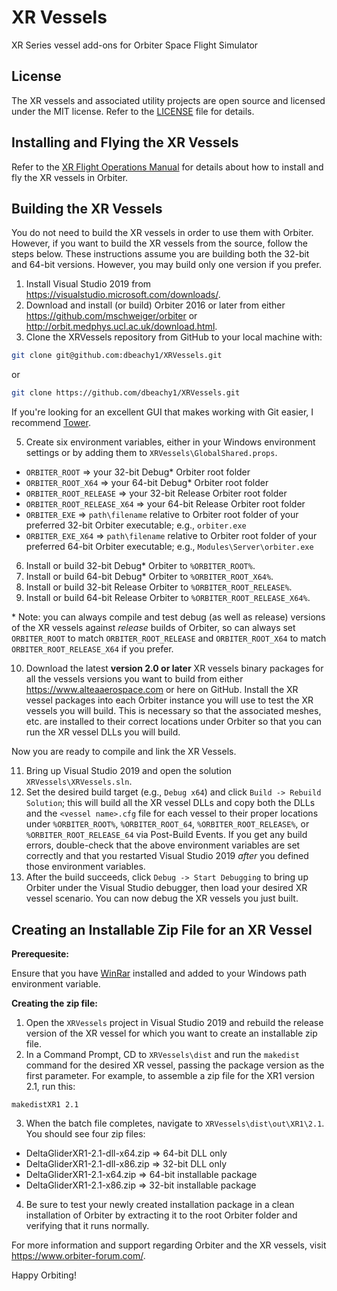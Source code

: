# XR Vessels
XR Series vessel add-ons for Orbiter Space Flight Simulator

## License

The XR vessels and associated utility projects are open source and licensed under the MIT license. Refer to the [LICENSE](./LICENSE) file for details.

## Installing and Flying the XR Vessels

Refer to the [XR Flight Operations Manual](./XRVessels/XR%20Flight%20Operations%20Manual.pdf) for details about how to install and fly the XR vessels in Orbiter.

## Building the XR Vessels 

You do not need to build the XR vessels in order to use them with Orbiter. However, if you want to build the XR vessels from the source, follow the steps below. These instructions assume you are building both the 32-bit and 64-bit versions. However, you may build only one version if you prefer.

1. Install Visual Studio 2019 from https://visualstudio.microsoft.com/downloads/.
3. Download and install (or build) Orbiter 2016 or later from either https://github.com/mschweiger/orbiter or http://orbit.medphys.ucl.ac.uk/download.html.
4. Clone the XRVessels repository from GitHub to your local machine with:
```bash
git clone git@github.com:dbeachy1/XRVessels.git
```
or
```bash
git clone https://github.com/dbeachy1/XRVessels.git
```

If you're looking for an excellent GUI that makes working with Git easier, I recommend [Tower](https://www.git-tower.com/).

5. Create six environment variables, either in your Windows environment settings or by adding them to `XRVessels\GlobalShared.props`.

* `ORBITER_ROOT` => your 32-bit Debug* Orbiter root folder
* `ORBITER_ROOT_X64` => your 64-bit Debug* Orbiter root folder
* `ORBITER_ROOT_RELEASE` => your 32-bit Release Orbiter root folder
* `ORBITER_ROOT_RELEASE_X64` => your 64-bit Release Orbiter root folder
* `ORBITER_EXE` => `path\filename` relative to Orbiter root folder of your preferred 32-bit Orbiter executable; e.g., `orbiter.exe`
* `ORBITER_EXE_X64` => `path\filename` relative to Orbiter root folder of your preferred 64-bit Orbiter executable; e.g., `Modules\Server\orbiter.exe`

6. Install or build 32-bit Debug* Orbiter to `%ORBITER_ROOT%`.
7. Install or build 64-bit Debug* Orbiter to `%ORBITER_ROOT_X64%`.
8. Install or build 32-bit Release Orbiter to `%ORBITER_ROOT_RELEASE%`.
9. Install or build 64-bit Release Orbiter to `%ORBITER_ROOT_RELEASE_X64%`.

\* Note: you can always compile and test debug (as well as release) versions of the XR vessels against _release_ builds of Orbiter, so can always set `ORBITER_ROOT` to match `ORBITER_ROOT_RELEASE` and `ORBITER_ROOT_X64` to match `ORBITER_ROOT_RELEASE_X64` if you prefer.

10. Download the latest **version 2.0 or later** XR vessels binary packages for all the vessels versions you want to build from either https://www.alteaaerospace.com or here on GitHub. Install the XR vessel packages into each Orbiter instance you will use to test the XR vessels you will build. This is necessary so that the associated meshes, etc. are installed to their correct locations under Orbiter so that you can run the XR vessel DLLs you will build.

Now you are ready to compile and link the XR Vessels.

11. Bring up Visual Studio 2019 and open the solution `XRVessels\XRVessels.sln`.
12. Set the desired build target (e.g., `Debug x64`) and click `Build -> Rebuild Solution`; this will build all the XR vessel DLLs and copy both the DLLs and the `<vessel name>.cfg` file for each vessel to their proper locations under `%ORBITER_ROOT%`, `%ORBITER_ROOT_64`, `%ORBITER_ROOT_RELEASE%`, or `%ORBITER_ROOT_RELEASE_64` via Post-Build Events. If you get any build errors, double-check that the above environment variables are set correctly and that you restarted Visual Studio 2019 _after_ you defined those environment variables.
13. After the build succeeds, click `Debug -> Start Debugging` to bring up Orbiter under the Visual Studio debugger, then load your desired XR vessel scenario. You can now debug the XR vessels you just built.

## Creating an Installable Zip File for an XR Vessel

**Prerequesite:**

Ensure that you have [WinRar](https://www.win-rar.com/) installed and added to your Windows path environment variable.

**Creating the zip file:**
1. Open the `XRVessels` project in Visual Studio 2019 and rebuild the release version of the XR vessel for which you want to create an installable zip file.
2. In a Command Prompt, CD to `XRVessels\dist` and run the `makedist` command for the desired XR vessel, passing the package version as the first parameter. For example, to assemble a zip file for the XR1 version 2.1, run this:
```
makedistXR1 2.1
```
3. When the batch file completes, navigate to `XRVessels\dist\out\XR1\2.1`. You should see four zip files:
* DeltaGliderXR1-2.1-dll-x64.zip => 64-bit DLL only
* DeltaGliderXR1-2.1-dll-x86.zip => 32-bit DLL only
* DeltaGliderXR1-2.1-x64.zip => 64-bit installable package
* DeltaGliderXR1-2.1-x86.zip => 32-bit installable package
4. Be sure to test your newly created installation package in a clean installation of Orbiter by extracting it to the root Orbiter folder and verifying that it runs normally.

For more information and support regarding Orbiter and the XR vessels, visit https://www.orbiter-forum.com/.

Happy Orbiting!

